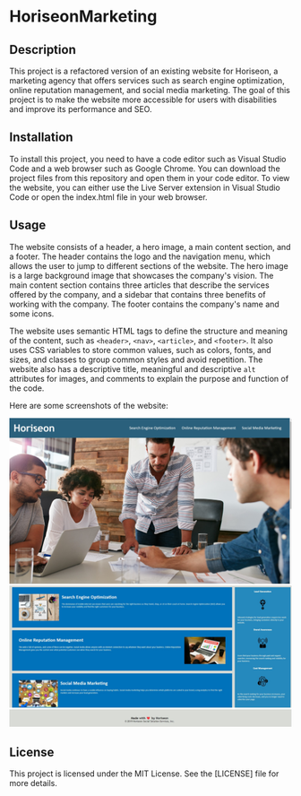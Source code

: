 # HoriseonMarketing

## Description
This project is a refactored version of an existing website for Horiseon, a marketing agency that offers services such as search engine optimization, online reputation management, and social media marketing. The goal of this project is to make the website more accessible for users with disabilities and improve its performance and SEO.

## Installation
To install this project, you need to have a code editor such as Visual Studio Code and a web browser such as Google Chrome. You can download the project files from this repository and open them in your code editor. To view the website, you can either use the Live Server extension in Visual Studio Code or open the index.html file in your web browser.

## Usage
The website consists of a header, a hero image, a main content section, and a footer. The header contains the logo and the navigation menu, which allows the user to jump to different sections of the website. The hero image is a large background image that showcases the company's vision. The main content section contains three articles that describe the services offered by the company, and a sidebar that contains three benefits of working with the company. The footer contains the company's name and some icons.

The website uses semantic HTML tags to define the structure and meaning of the content, such as `<header>`, `<nav>`, `<article>`, and `<footer>`. It also uses CSS variables to store common values, such as colors, fonts, and sizes, and classes to group common styles and avoid repetition. The website also has a descriptive title, meaningful and descriptive `alt` attributes for images, and comments to explain the purpose and function of the code.

Here are some screenshots of the website:

![alt"Header-hero-screenshot"](./assets/images/header-hero.jpg)
![alt"main-content-screenshot"](./assets/images/main-content.jpg)
![alt"footer-screenshot"](./assets/images/footer.jpg)

## License
This project is licensed under the MIT License. See the [LICENSE] file for more details.